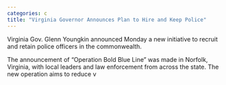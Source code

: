 ```yaml
---
categories: c
title: "Virginia Governor Announces Plan to Hire and Keep Police"
---
```


Virginia Gov. Glenn Youngkin announced Monday a new initiative to recruit and retain police officers in the commonwealth.



The announcement of “Operation Bold Blue Line” was made in Norfolk, Virginia, with local leaders and law enforcement from across the state. The new operation aims to reduce v